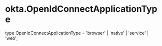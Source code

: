 # okta.OpenIdConnectApplicationType

type OpenIdConnectApplicationType = 'browser' | 'native' | 'service' | 'web';

